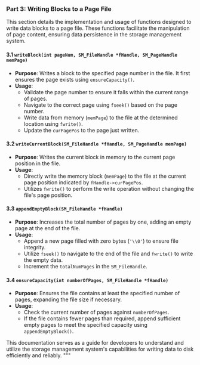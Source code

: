 ### Part 3: Writing Blocks to a Page File

This section details the implementation and usage of functions designed to write data blocks to a page file. These functions facilitate the manipulation of page content, ensuring data persistence in the storage management system.

#### 3.1 `writeBlock(int pageNum, SM_FileHandle *fHandle, SM_PageHandle memPage)`
- **Purpose**: Writes a block to the specified page number in the file. It first ensures the page exists using `ensureCapacity()`.
- **Usage**:
  - Validate the page number to ensure it falls within the current range of pages.
  - Navigate to the correct page using `fseek()` based on the page number.
  - Write data from memory (`memPage`) to the file at the determined location using `fwrite()`.
  - Update the `curPagePos` to the page just written.

#### 3.2 `writeCurrentBlock(SM_FileHandle *fHandle, SM_PageHandle memPage)`
- **Purpose**: Writes the current block in memory to the current page position in the file.
- **Usage**:
  - Directly write the memory block (`memPage`) to the file at the current page position indicated by `fHandle->curPagePos`.
  - Utilizes `fwrite()` to perform the write operation without changing the file's page position.

#### 3.3 `appendEmptyBlock(SM_FileHandle *fHandle)`
- **Purpose**: Increases the total number of pages by one, adding an empty page at the end of the file.
- **Usage**:
  - Append a new page filled with zero bytes (`'\\0'`) to ensure file integrity.
  - Utilize `fseek()` to navigate to the end of the file and `fwrite()` to write the empty data.
  - Increment the `totalNumPages` in the `SM_FileHandle`.

#### 3.4 `ensureCapacity(int numberOfPages, SM_FileHandle *fHandle)`
- **Purpose**: Ensures the file contains at least the specified number of pages, expanding the file size if necessary.
- **Usage**:
  - Check the current number of pages against `numberOfPages`.
  - If the file contains fewer pages than required, append sufficient empty pages to meet the specified capacity using `appendEmptyBlock()`.

This documentation serves as a guide for developers to understand and utilize the storage management system's capabilities for writing data to disk efficiently and reliably.
"""

